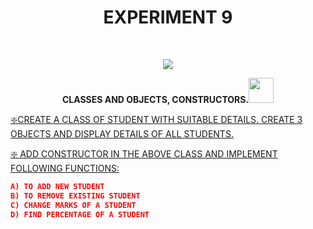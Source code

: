 <h1 align="center">EXPERIMENT 9</h1>
<!-- PROJECT LOGO -->
<br />
<p align="center">
  <a href="https://github.com/DHANOLA/CLASS-NOTIX/edit/root/SEMESTER%201/PYTHON%20PROGRAMMING%20LAB/EXPERIMENT%209">
    <img src="https://media.giphy.com/media/QU1pSfyEynvgY/giphy.gif" >
  </a>

  

  <p align="center">
  <b>CLASSES AND OBJECTS, CONSTRUCTORS.<img src="https://media.giphy.com/media/xUOxfjsW9fWPqEWouI/giphy.gif" width="40" height="40" /></b>
    <br />
   
  </p>
</p>



   <a href="https://github.com/DHANOLA/CLASS-NOTIX/blob/root/SEMESTER%201/PYTHON%20PROGRAMMING%20LAB/EXPERIMENT%209/QUESTION1.py" style="color: ">❇️CREATE A CLASS OF STUDENT WITH SUITABLE DETAILS. CREATE 3 OBJECTS AND DISPLAY DETAILS OF ALL STUDENTS.</a><br />
  

<a href="https://github.com/DHANOLA/CLASS-NOTIX/blob/root/SEMESTER%201/PYTHON%20PROGRAMMING%20LAB/EXPERIMENT%209/QUESTION 2.py" style="color: ">❇️ ADD CONSTRUCTOR IN THE ABOVE CLASS AND IMPLEMENT FOLLOWING FUNCTIONS:</a><br /> 


```json
A) TO ADD NEW STUDENT
B) TO REMOVE EXISTING STUDENT
C) CHANGE MARKS OF A STUDENT
D) FIND PERCENTAGE OF A STUDENT
```

